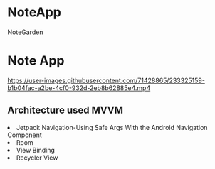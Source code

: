 # NoteApp
NoteGarden

<h1>Note App</h1>




https://user-images.githubusercontent.com/71428865/233325159-b1b04fac-a2be-4cf0-932d-2eb8b62885e4.mp4

<h2>Architecture used MVVM</h2>

<li>Jetpack Navigation-Using Safe Args With the Android Navigation Component</li>
<li>Room</li>
<li>View Binding</li>
<li>Recycler View</li>
